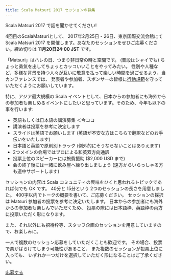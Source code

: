 ```yaml
---
title: Scala Matsuri 2017 セッションの募集
---
```


Scala Matsuri 2017 で話を聞かせてください!

4回目のScalaMatsuriとして、 2017年2月25日 - 26日、東京国際交流会館にて Scala Matsuri 2017
を開催します。あなたのセッションをぜひご応募ください。締め切りは **11月20日24:00 JST** です。

「Matsuri」はハレの日、つまり非日常の時と空間です。
(普段はシャイでも) ちょっと勇気を出してちょっとカッコいいことをやってみたい。
性別や人種など、多様な背景を持つ人々が互いに敬意を払って楽しい時間を過ごせるよう、当カンファレンスでは、
発表者や参加者、スポンサーの皆様に[行動規範](/ja/code-of-conduct/)を守っていただくようにお願いしています。

特に、アジア最大規模の Scala イベントとして、日本からの参加者にも海外からの参加者も楽しめるイベントにしたいと思っています。そのため、今年も以下の事を行います:

- 英語もしくは日本語の講演募集 ＜今ココ
- 講演者は投票を参考に決定します
- スライドは英語でお願いします (英語が不安な方はこちらで翻訳などのお手伝いをいたします)
- 日本語と英語で原則別トラック (例外的にそうならないことはありえます)
- 2つメインの会場ではプロによる和英双方向通訳
- 投票上位のスピーカーには旅費援助 ($2,000 USD まで)
- 会の終了後には一緒に飲み屋へ繰り出しましょう (遠方からいらっしゃる方も道中サポートします)

セッションの内容は Scala コミュニティの興味をひくと思われるトピックであれば何でも OK です。
40分と 15分という 2つのセッションの長さを用意しました。
400字以内でトークの概要を書いて、ご応募ください。
セッションの採択は Matsuri 参加者の投票を参考に決定いたします。
日本からの参加者にも海外からの参加者も楽しんでいただくため、
投票の際には日本語枠、英語枠の両方に投票いただく形になります。

また、それ以外にも招待枠等、スタッフ企画のセッションを用意していますので、お楽しみに。

一人で複数のセッション応募をしていただくことも歓迎です。
その場合、投票で票がばらけてしまう可能性があること、
また複数のセッションが投票上位に入っても、
いずれか一つだけを選択していただく形になることはご了承ください。

<a href="https://docs.google.com/forms/d/e/1FAIpQLScSO5tyACa63YTChRJhY7GcCHKTwnBjBIG0LbDxhcSHhCZp1A/viewform" class="btn btn-primary">応募する</a>
